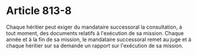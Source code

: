 # Article 813-8

Chaque héritier peut exiger du mandataire successoral la consultation, à tout moment, des documents relatifs à l'exécution de sa mission.   Chaque année et à la fin de sa mission, le mandataire successoral remet au juge et à chaque héritier sur sa demande un rapport sur l'exécution de sa mission.